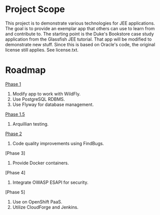 # Project Scope

This project is to demonstrate various technologies for JEE applications.  The goal is to provide an exemplar app that others can use to learn from and contribute to.  The starting point is the Duke's Bookstore case study application from the Glassfish JEE tutorial.  That app will be modified to demonstrate new stuff.
Since this is based on Oracle's code, the original license still applies.  See license.txt.

# Roadmap

[Phase 1](Phase1.md)

1. Modify app to work with WildFly.
2. Use PostgreSQL RDBMS.
3. Use Flyway for database management.

[Phase 1.5](Phase1_5.md)

1. Arquillian testing.

[Phase 2](Phase2.md)

1. Code quality improvements using FindBugs.

[Phase 3]

1. Provide Docker containers.

[Phase 4]

1. Integrate OWASP ESAPI for security.

[Phase 5]

1. Use on OpenShift PaaS.
2. Utilize CloudForge and Jenkins.
